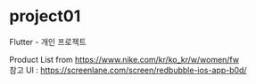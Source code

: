 # project01

Flutter - 개인 프로젝트

Product List from https://www.nike.com/kr/ko_kr/w/women/fw  
참고 UI : https://screenlane.com/screen/redbubble-ios-app-b0d/  
